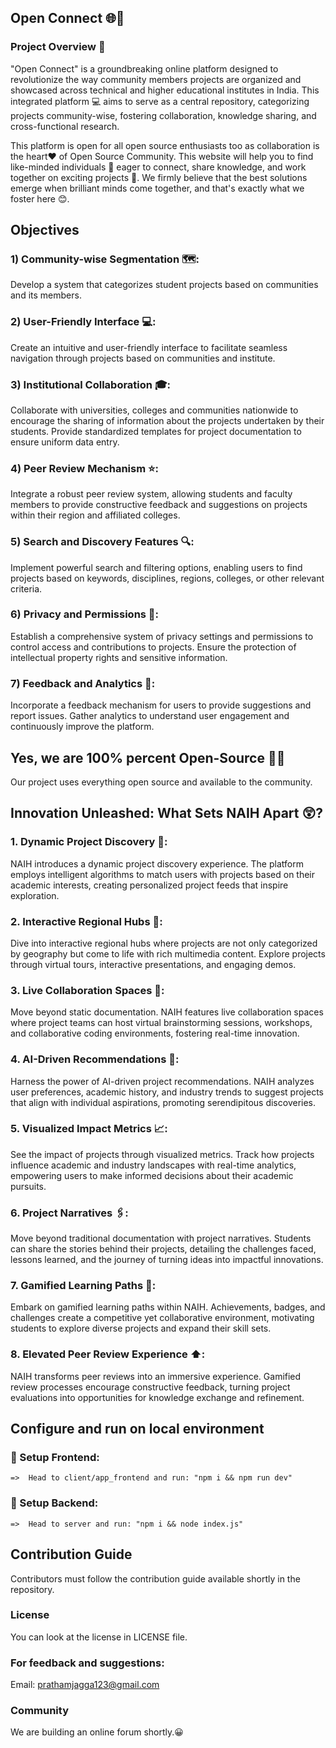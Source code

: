 ##       Open Connect  🌐🧠

### Project Overview 📄
"Open Connect" is a groundbreaking online platform designed to revolutionize the way community members projects are organized and showcased across technical and higher educational institutes in India. This integrated platform 💻 aims to serve as a central repository, categorizing projects community-wise, fostering collaboration, knowledge sharing, and cross-functional research.

This platform is open for all open source enthusiasts too as collaboration is  the heart❤️ of Open Source Community. This website will help you to  find like-minded individuals 🧠 eager to connect, share knowledge, and work together on exciting projects 🚀. We firmly believe that the best solutions emerge when brilliant minds come together, and that's exactly what we foster here 😊.

## Objectives

### 1) Community-wise Segmentation 🗺️:
Develop a system that categorizes student projects based on communities and its members.

### 2) User-Friendly Interface 💻:
Create an intuitive and user-friendly interface to facilitate seamless navigation through projects based on communities and institute.

### 3) Institutional Collaboration 🎓:
Collaborate with universities, colleges and communities nationwide to encourage the sharing of information about the projects undertaken by their students.
Provide standardized templates for project documentation to ensure uniform data entry.

### 4) Peer Review Mechanism ⭐:
Integrate a robust peer review system, allowing students and faculty members to provide constructive feedback and suggestions on projects within their region and affiliated colleges.

### 5) Search and Discovery Features 🔍:
Implement powerful search and filtering options, enabling users to find projects based on keywords, disciplines, regions, colleges, or other relevant criteria.

### 6) Privacy and Permissions 🔐:
Establish a comprehensive system of privacy settings and permissions to control access and contributions to projects.
Ensure the protection of intellectual property rights and sensitive information.

### 7) Feedback and Analytics 📃:
Incorporate a feedback mechanism for users to provide suggestions and report issues.
Gather analytics to understand user engagement and continuously improve the platform.

## Yes, we are 100% percent Open-Source 🌟💯
Our project uses everything open source and available to the community.


## Innovation Unleashed: What Sets NAIH Apart 😲?

### 1. Dynamic Project Discovery 🥏:
NAIH introduces a dynamic project discovery experience. The platform employs intelligent algorithms to match users with projects based on their academic interests, creating personalized project feeds that inspire exploration.

### 2. Interactive Regional Hubs 🎤:
Dive into interactive regional hubs where projects are not only categorized by geography but come to life with rich multimedia content. Explore projects through virtual tours, interactive presentations, and engaging demos.

### 3. Live Collaboration Spaces 🤝:
Move beyond static documentation. NAIH features live collaboration spaces where project teams can host virtual brainstorming sessions, workshops, and collaborative coding environments, fostering real-time innovation.

### 4. AI-Driven Recommendations 🤖:
Harness the power of AI-driven project recommendations. NAIH analyzes user preferences, academic history, and industry trends to suggest projects that align with individual aspirations, promoting serendipitous discoveries.

### 5. Visualized Impact Metrics 📈:
See the impact of projects through visualized metrics. Track how projects influence academic and industry landscapes with real-time analytics, empowering users to make informed decisions about their academic pursuits.

### 6. Project Narratives 🖇️:
Move beyond traditional documentation with project narratives. Students can share the stories behind their projects, detailing the challenges faced, lessons learned, and the journey of turning ideas into impactful innovations.

### 7. Gamified Learning Paths 📖:
Embark on gamified learning paths within NAIH. Achievements, badges, and challenges create a competitive yet collaborative environment, motivating students to explore diverse projects and expand their skill sets.

### 8. Elevated Peer Review Experience ⬆️:
NAIH transforms peer reviews into an immersive experience. Gamified review processes encourage constructive feedback, turning project evaluations into opportunities for knowledge exchange and refinement.


## Configure and run on local environment

### 🚀 Setup Frontend:
    =>  Head to client/app_frontend and run: "npm i && npm run dev" 
### 🚀 Setup Backend:
    =>  Head to server and run: "npm i && node index.js"

## Contribution Guide
Contributors must follow the contribution guide available shortly in the repository.

### License
You can look at the license in LICENSE file.

### For feedback and suggestions:
Email: prathamjagga123@gmail.com

### Community
We are building an online forum shortly.😀
